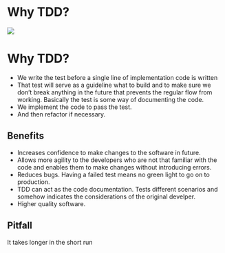 # Why TDD?

<img src="https://miro.medium.com/max/950/1*IbHgZrKYCUSeIbL_PywObQ.png">

# Why TDD?
- We write the test before a single line of implementation code is written
- That test will serve as a guideline what to build and to make sure we don’t break anything in the future that prevents the regular flow from working. Basically the test is some way of documenting the code.
- We implement the code to pass the test.
- And then refactor if necessary.

## Benefits
- Increases confidence to make changes to the software in future.
- Allows more agility to the developers who are not that familiar with the code and enables them to make changes without introducing errors.
- Reduces bugs. Having a failed test means no green light to go on to production.
- TDD can act as the code documentation. Tests different scenarios and somehow indicates the considerations of the original develper.
- Higher quality software.

## Pitfall
It takes longer in the short run
